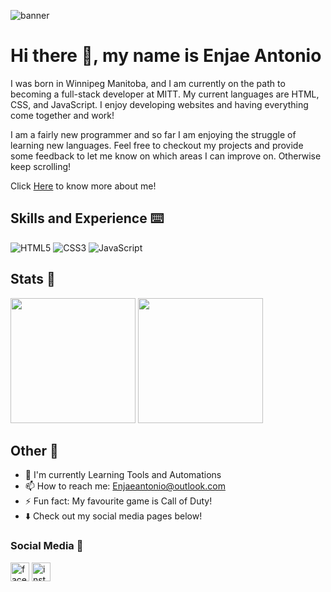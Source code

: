 ![banner](https://user-images.githubusercontent.com/113195761/200460003-65e220ae-74ba-4c47-a144-a71ae15f03ef.png)

# Hi there 👋, my name is Enjae Antonio

I was born in Winnipeg Manitoba, and I am currently on the path to becoming a full-stack developer at MITT. My current languages are HTML, CSS, and JavaScript. I enjoy developing websites and having everything come together and work! 

I am a fairly new programmer and so far I am enjoying the struggle of learning new languages. Feel free to checkout my projects and provide some feedback to let me know on which areas I can improve on. Otherwise keep scrolling!

Click <a href="https://enjaeantonio.github.io/personal-website/">Here</a> to know more about me!

## Skills and Experience ⌨️

![HTML5](https://img.shields.io/badge/html5-%23E34F26.svg?style=for-the-badge&logo=html5&logoColor=white)
![CSS3](https://img.shields.io/badge/css3-%231572B6.svg?style=for-the-badge&logo=css3&logoColor=white)
![JavaScript](https://img.shields.io/badge/javascript-%23323330.svg?style=for-the-badge&logo=javascript&logoColor=%23F7DF1E)



## Stats 🥇
<img src="http://github-readme-streak-stats.herokuapp.com?user=enjaeantonio&theme=dark&background=000000" height = 200px/> 
<img src = 'https://github-readme-stats.vercel.app/api/top-langs/?username=enjaeantonio&theme=tokyonight' height = 200px> 


## Other 🍎

- 🌱 I'm currently Learning Tools and Automations 
- 📫 How to reach me: Enjaeantonio@outlook.com 
- ⚡ Fun fact: My favourite game is Call of Duty! 
- ⬇️ Check out my social media pages below!
### Social Media 📱

<img src='https://img.shields.io/badge/Facebook-1877F2?style=for-the-badge&logo=facebook&logoColor=white' alt='facebook' height='30' href = 'https://www.facebook.com/enjae.antoniocatacutan/'>  <img src='https://img.shields.io/badge/Instagram-E4405F?style=for-the-badge&logo=instagram&logoColor=white' alt='instagram' height='30' href = 'https://www.instagram.com/enjaeantonio/' >  

